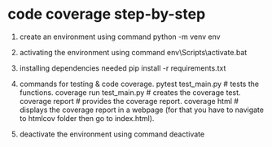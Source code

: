 # code coverage step-by-step

1. create an environment using command
   python -m venv env

2. activating the environment using command
   env\Scripts\activate.bat

3. installing dependencies needed
   pip install -r requirements.txt

4. commands for testing & code coverage.
   pytest test_main.py # tests the functions.
   coverage run test_main.py # creates the coverage test.
   coverage report # provides the coverage report.
   coverage html # displays the coverage report in a webpage (for that you have to navigate to htmlcov folder then go to index.html).

5. deactivate the environment using command
   deactivate
